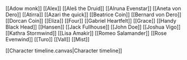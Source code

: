 [[Adow monk]]
[[Alex]]
[[Aleš the Druid]]
[[Alruna Evenstar]]
[[Aneta von Dero]]
[[Atirra]]
[[Azari the quick]]
[[Beatrice Coin]]
[[Bernard von Dero]]
[[Dorcan Coin]]
[[Eliza]]
[[Four]]
[[Gabriel Heartfelt]]
[[Grace]]
[[Handy Black Head]]
[[Hansen]]
[[Jack Fullhouse]]
[[John Doe]]
[[Joshua Vigo]]
[[Kathra Stormwind]]
[[Lisa Amakir]]
[[Romeo Salamander]]
[[Rose Evenwind]]
[[Turo]]
[[Vall]]
[[Mist]]

[[Character timeline.canvas|Character timeline]]
